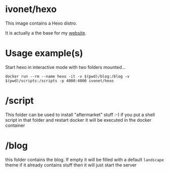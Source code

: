 # ivonet/hexo

This image contains a Hexo distro.

It is actually a the base for my [website](https://www.ivonet.nl).

# Usage example(s)

Start hexo in interactive mode with two folders mounted...

`docker run --rm --name hexo -it -v $(pwd)/blog:/blog -v $(pwd)/scripts:/scripts -p 4000:4000 ivonet/hexo`

# /script

This folder can be used to install "aftermarket" stuff :-)
if you put a shell script in that folder and restart docker it will be executed in the docker container

# /blog

this folder contains the blog. If empty it will be filled with a default `landscape` theme
if it already contains stuff then it will just start the server